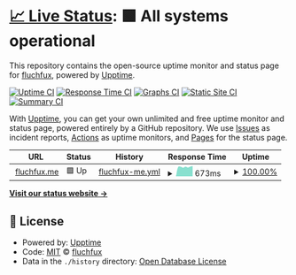 # [📈 Live Status](https://fluchfux.github.io/fuxup): <!--live status--> **🟩 All systems operational**

This repository contains the open-source uptime monitor and status page for [fluchfux](https://fluchfux.github.io/fuxup), powered by [Upptime](https://github.com/upptime/upptime).

[![Uptime CI](https://github.com/fluchfux/fuxup/workflows/Uptime%20CI/badge.svg)](https://github.com/fluchfux/fuxup/actions?query=workflow%3A%22Uptime+CI%22)
[![Response Time CI](https://github.com/fluchfux/fuxup/workflows/Response%20Time%20CI/badge.svg)](https://github.com/fluchfux/fuxup/actions?query=workflow%3A%22Response+Time+CI%22)
[![Graphs CI](https://github.com/fluchfux/fuxup/workflows/Graphs%20CI/badge.svg)](https://github.com/fluchfux/fuxup/actions?query=workflow%3A%22Graphs+CI%22)
[![Static Site CI](https://github.com/fluchfux/fuxup/workflows/Static%20Site%20CI/badge.svg)](https://github.com/fluchfux/fuxup/actions?query=workflow%3A%22Static+Site+CI%22)
[![Summary CI](https://github.com/fluchfux/fuxup/workflows/Summary%20CI/badge.svg)](https://github.com/fluchfux/fuxup/actions?query=workflow%3A%22Summary+CI%22)

With [Upptime](https://upptime.js.org), you can get your own unlimited and free uptime monitor and status page, powered entirely by a GitHub repository. We use [Issues](https://github.com/fluchfux/fuxup/issues) as incident reports, [Actions](https://github.com/fluchfux/fuxup/actions) as uptime monitors, and [Pages](https://fluchfux.github.io/fuxup) for the status page.

<!--start: status pages-->
<!-- This summary is generated by Upptime (https://github.com/upptime/upptime) -->
<!-- Do not edit this manually, your changes will be overwritten -->
<!-- prettier-ignore -->
| URL | Status | History | Response Time | Uptime |
| --- | ------ | ------- | ------------- | ------ |
| <img alt="" src="https://favicons.githubusercontent.com/fluchfux.me" height="13"> [fluchfux.me](https://fluchfux.me) | 🟩 Up | [fluchfux-me.yml](https://github.com/fluchfux/fuxup/commits/HEAD/history/fluchfux-me.yml) | <details><summary><img alt="Response time graph" src="./graphs/fluchfux-me/response-time-week.png" height="20"> 673ms</summary><br><a href="https://fluchfux.github.io/fuxup/history/fluchfux-me"><img alt="Response time 640" src="https://img.shields.io/endpoint?url=https%3A%2F%2Fraw.githubusercontent.com%2Ffluchfux%2Ffuxup%2FHEAD%2Fapi%2Ffluchfux-me%2Fresponse-time.json"></a><br><a href="https://fluchfux.github.io/fuxup/history/fluchfux-me"><img alt="24-hour response time 687" src="https://img.shields.io/endpoint?url=https%3A%2F%2Fraw.githubusercontent.com%2Ffluchfux%2Ffuxup%2FHEAD%2Fapi%2Ffluchfux-me%2Fresponse-time-day.json"></a><br><a href="https://fluchfux.github.io/fuxup/history/fluchfux-me"><img alt="7-day response time 673" src="https://img.shields.io/endpoint?url=https%3A%2F%2Fraw.githubusercontent.com%2Ffluchfux%2Ffuxup%2FHEAD%2Fapi%2Ffluchfux-me%2Fresponse-time-week.json"></a><br><a href="https://fluchfux.github.io/fuxup/history/fluchfux-me"><img alt="30-day response time 637" src="https://img.shields.io/endpoint?url=https%3A%2F%2Fraw.githubusercontent.com%2Ffluchfux%2Ffuxup%2FHEAD%2Fapi%2Ffluchfux-me%2Fresponse-time-month.json"></a><br><a href="https://fluchfux.github.io/fuxup/history/fluchfux-me"><img alt="1-year response time 640" src="https://img.shields.io/endpoint?url=https%3A%2F%2Fraw.githubusercontent.com%2Ffluchfux%2Ffuxup%2FHEAD%2Fapi%2Ffluchfux-me%2Fresponse-time-year.json"></a></details> | <details><summary><a href="https://fluchfux.github.io/fuxup/history/fluchfux-me">100.00%</a></summary><a href="https://fluchfux.github.io/fuxup/history/fluchfux-me"><img alt="All-time uptime 99.99%" src="https://img.shields.io/endpoint?url=https%3A%2F%2Fraw.githubusercontent.com%2Ffluchfux%2Ffuxup%2FHEAD%2Fapi%2Ffluchfux-me%2Fuptime.json"></a><br><a href="https://fluchfux.github.io/fuxup/history/fluchfux-me"><img alt="24-hour uptime 100.00%" src="https://img.shields.io/endpoint?url=https%3A%2F%2Fraw.githubusercontent.com%2Ffluchfux%2Ffuxup%2FHEAD%2Fapi%2Ffluchfux-me%2Fuptime-day.json"></a><br><a href="https://fluchfux.github.io/fuxup/history/fluchfux-me"><img alt="7-day uptime 100.00%" src="https://img.shields.io/endpoint?url=https%3A%2F%2Fraw.githubusercontent.com%2Ffluchfux%2Ffuxup%2FHEAD%2Fapi%2Ffluchfux-me%2Fuptime-week.json"></a><br><a href="https://fluchfux.github.io/fuxup/history/fluchfux-me"><img alt="30-day uptime 99.96%" src="https://img.shields.io/endpoint?url=https%3A%2F%2Fraw.githubusercontent.com%2Ffluchfux%2Ffuxup%2FHEAD%2Fapi%2Ffluchfux-me%2Fuptime-month.json"></a><br><a href="https://fluchfux.github.io/fuxup/history/fluchfux-me"><img alt="1-year uptime 99.99%" src="https://img.shields.io/endpoint?url=https%3A%2F%2Fraw.githubusercontent.com%2Ffluchfux%2Ffuxup%2FHEAD%2Fapi%2Ffluchfux-me%2Fuptime-year.json"></a></details>

<!--end: status pages-->

[**Visit our status website →**](https://fluchfux.github.io/fuxup)

## 📄 License

- Powered by: [Upptime](https://github.com/upptime/upptime)
- Code: [MIT](./LICENSE) © [fluchfux](https://fluchfux.github.io/fuxup)
- Data in the `./history` directory: [Open Database License](https://opendatacommons.org/licenses/odbl/1-0/)
